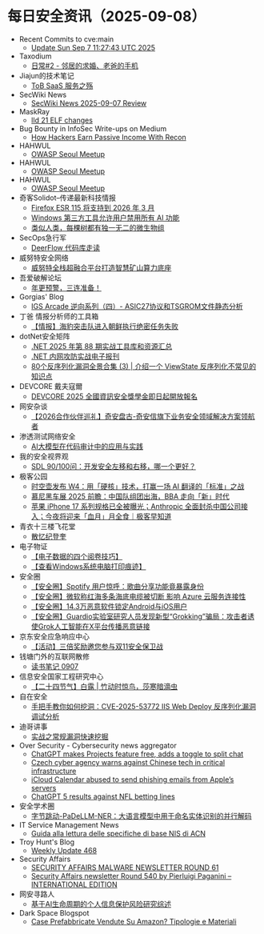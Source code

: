 # 每日安全资讯（2025-09-08）

- Recent Commits to cve:main
  - [Update Sun Sep  7 11:27:43 UTC 2025](https://github.com/trickest/cve/commit/cd3c9df8dd22369834fec8a79f72f0b61eac976d)
- Taxodium
  - [日常#2 - 邻居的求婚、老爸的手机](https://taxodium.ink/nichijou-2.html)
- Jiajun的技术笔记
  - [ToB SaaS 服务之殇](https://jiajunhuang.com/articles/2025_09_07-to_b_saas.md.html)
- SecWiki News
  - [SecWiki News 2025-09-07 Review](http://www.sec-wiki.com/?2025-09-07)
- MaskRay
  - [lld 21 ELF changes](https://maskray.me/blog/2025-09-07-lld-21-elf-changes)
- Bug Bounty in InfoSec Write-ups on Medium
  - [How Hackers Earn Passive Income With Recon](https://infosecwriteups.com/how-hackers-earn-passive-income-with-recon-5ee3fd25513d?source=rss----7b722bfd1b8d--bug_bounty)
- HAHWUL
  - [OWASP Seoul Meetup](https://www.hahwul.com/blog/2025/owasp-seoul-meetup/)
- HAHWUL
  - [OWASP Seoul Meetup](https://www.hahwul.com/blog/2025/owasp-seoul-meetup/)
- HAHWUL
  - [OWASP Seoul Meetup](https://www.hahwul.com/blog/2025/owasp-seoul-meetup/)
- 奇客Solidot–传递最新科技情报
  - [Firefox ESR 115 将支持到 2026 年 3 月](https://www.solidot.org/story?sid=82246)
  - [Windows 第三方工具允许用户禁用所有 AI 功能](https://www.solidot.org/story?sid=82245)
  - [类似人类，每棵树都有独一无二的微生物组](https://www.solidot.org/story?sid=82244)
- SecOps急行军
  - [DeerFlow 代码库走读](https://mp.weixin.qq.com/s?__biz=MjM5Mjc5MDQ3NA==&mid=2652056394&idx=1&sn=5353eeb76091e39242cf6c80ebb6d663)
- 威努特安全网络
  - [威努特全栈超融合平台打造智慧矿山算力底座](https://mp.weixin.qq.com/s?__biz=MzAwNTgyODU3NQ==&mid=2651135412&idx=1&sn=afb0f57c2daa6131d121358757b09de0)
- 吾爱破解论坛
  - [年更预警，三连准备！](https://mp.weixin.qq.com/s?__biz=MjM5Mjc3MDM2Mw==&mid=2651142876&idx=1&sn=fa4dbd9167fb182fe13ab53d0ae65733)
- Gorgias' Blog
  - [IGS Arcade 逆向系列（四）- ASIC27协议和TSGROM文件静态分析](https://gorgias.me/posts/igs_arcade_re_4/)
- 丁爸 情报分析师的工具箱
  - [【情报】海豹突击队进入朝鲜执行绝密任务失败](https://mp.weixin.qq.com/s?__biz=MzI2MTE0NTE3Mw==&mid=2651151907&idx=1&sn=5bfbf805aee851d1d40c3dd36a21db46)
- dotNet安全矩阵
  - [.NET 2025 年第 88 期实战工具库和资源汇总](https://mp.weixin.qq.com/s?__biz=MzUyOTc3NTQ5MA==&mid=2247500532&idx=1&sn=2cd992b969ce1d9f3f4632d1fc587794)
  - [.NET 内网攻防实战电子报刊](https://mp.weixin.qq.com/s?__biz=MzUyOTc3NTQ5MA==&mid=2247500532&idx=2&sn=a2b464fd42a6d812089636eb7f91de29)
  - [80个反序列化漏洞全景合集 (3) | 介绍一个 ViewState 反序列化不常见的知识点](https://mp.weixin.qq.com/s?__biz=MzUyOTc3NTQ5MA==&mid=2247500532&idx=3&sn=a0a2ce8105d376db27a6dd3efd2953e9)
- DEVCORE 戴夫寇爾
  - [DEVCORE 2025 全國資訊安全獎學金即日起開放報名](https://devco.re/blog/2025/09/08/2025-devcore-cybersecurity-scholarship-application-opens/)
- 网安杂谈
  - [【2026合作伙伴巡礼】奇安盘古-奇安信旗下业务安全领域解决方案领航者](https://mp.weixin.qq.com/s?__biz=MzAwMTMzMDUwNg==&mid=2650889720&idx=1&sn=5962c3252786e4d567650fcb5a3af648)
- 渗透测试网络安全
  - [AI大模型在代码审计中的应用与实践](https://mp.weixin.qq.com/s?__biz=MzkwMTE4NDM5NA==&mid=2247486802&idx=1&sn=1349f45d034ba820be46ab14f337b8b5)
- 我的安全视界观
  - [SDL 90/100问：开发安全左移和右移，哪一个更好？](https://mp.weixin.qq.com/s?__biz=MzI3Njk2OTIzOQ==&mid=2247487168&idx=1&sn=97c658668de02b1f19e6546c8123a287)
- 极客公园
  - [时空壶发布 W4：用「硬核」技术，打赢一场 AI 翻译的「标准」之战](https://mp.weixin.qq.com/s?__biz=MTMwNDMwODQ0MQ==&mid=2653086214&idx=1&sn=eddd9bb0bc4abc0b9178d27846a32d99)
  - [慕尼黑车展 2025 前瞻：中国队组团出海，BBA 走向「新」时代](https://mp.weixin.qq.com/s?__biz=MTMwNDMwODQ0MQ==&mid=2653086184&idx=1&sn=37ffcff9ed0b1aca8e7aa1871d08854d)
  - [苹果 iPhone 17 系列规格已全被曝光；Anthropic 全面封杀中国公司接入；今夜将迎来「血月」月全食｜极客早知道](https://mp.weixin.qq.com/s?__biz=MTMwNDMwODQ0MQ==&mid=2653086203&idx=1&sn=4059c4976dfaeac7481b83700128e1b4)
- 青衣十三楼飞花堂
  - [散忆纪登奎](https://mp.weixin.qq.com/s?__biz=MzUzMjQyMDE3Ng==&mid=2247488591&idx=1&sn=c60c22e340afc8b015e44b927904d5c1)
- 电子物证
  - [【电子数据的四个阅卷技巧】](https://mp.weixin.qq.com/s?__biz=MzAwNDcwMDgzMA==&mid=2651048608&idx=1&sn=60466a59129e988624972a07ef0eeb98)
  - [【查看Windows系统电脑打印痕迹】](https://mp.weixin.qq.com/s?__biz=MzAwNDcwMDgzMA==&mid=2651048608&idx=2&sn=5f8bccfd36b02f9db7f5afc093386708)
- 安全圈
  - [【安全圈】Spotify 用户惊呼：歌曲分享功能竟暴露身份](https://mp.weixin.qq.com/s?__biz=MzIzMzE4NDU1OQ==&mid=2652071583&idx=1&sn=b595c863441862ade523eafb56381b0b)
  - [【安全圈】微软称红海多条海底电缆被切断 影响 Azure 云服务连接性](https://mp.weixin.qq.com/s?__biz=MzIzMzE4NDU1OQ==&mid=2652071583&idx=2&sn=922ef92cdf9de29cdc427086e80c0e22)
  - [【安全圈】14.3万恶意软件锁定Android与iOS用户](https://mp.weixin.qq.com/s?__biz=MzIzMzE4NDU1OQ==&mid=2652071583&idx=3&sn=684c9c750bb46b42c60fd99774f01ba4)
  - [【安全圈】Guardio实验室研究人员发现新型“Grokking”骗局：攻击者诱使Grok人工智能在X平台传播恶意链接](https://mp.weixin.qq.com/s?__biz=MzIzMzE4NDU1OQ==&mid=2652071583&idx=4&sn=a53fc0bd15390fe0e4406bcaf325c751)
- 京东安全应急响应中心
  - [【活动】三倍奖励邀您参与双11安全保卫战](https://mp.weixin.qq.com/s?__biz=MjM5OTk2MTMxOQ==&mid=2727849904&idx=1&sn=d206895bca6ded16c7b91aca12a40e28)
- 钱塘门外的互联网散修
  - [读书笔记 0907](https://mp.weixin.qq.com/s?__biz=MzUxMjkxMzY2OA==&mid=2247483830&idx=1&sn=d8b580d5783dcc8028dba2b3a6e946ef)
- 信息安全国家工程研究中心
  - [【二十四节气】白露 | 竹动时惊鸟，莎寒暗滴虫](https://mp.weixin.qq.com/s?__biz=MzU5OTQ0NzY3Ng==&mid=2247500881&idx=1&sn=ce0e2f7b61fee2d380df3759a3502054)
- 自在安全
  - [手把手教你如何挖洞：CVE-2025-53772 IIS Web Deploy 反序列化漏洞调试分析](https://mp.weixin.qq.com/s?__biz=Mzk0NTU5Mjg0Ng==&mid=2247492335&idx=1&sn=cc5f8d6f3d07b361d81bfabbfbf838e9)
- 迪哥讲事
  - [实战之常规漏洞快速挖掘](https://mp.weixin.qq.com/s?__biz=MzIzMTIzNTM0MA==&mid=2247498155&idx=1&sn=840ae3e00fe1397ef4262cb8f8cb39dd)
- Over Security - Cybersecurity news aggregator
  - [ChatGPT makes Projects feature free, adds a toggle to split chat](https://www.bleepingcomputer.com/news/artificial-intelligence/chatgpt-makes-projects-feature-free-adds-a-toggle-to-split-chat/)
  - [Czech cyber agency warns against Chinese tech in critical infrastructure](https://www.bleepingcomputer.com/news/security/czech-cyber-agency-warns-against-chinese-tech-in-critical-infrastructure/)
  - [iCloud Calendar abused to send phishing emails from Apple’s servers](https://www.bleepingcomputer.com/news/security/icloud-calendar-abused-to-send-phishing-emails-from-apples-servers/)
  - [ChatGPT 5 results against NFL betting lines](https://catchingphish.com/posts/f/chatgpt-5-results-against-nfl-betting-lines)
- 安全学术圈
  - [字节跳动-PaDeLLM-NER：大语言模型中用于命名实体识别的并行解码](https://mp.weixin.qq.com/s?__biz=MzU5MTM5MTQ2MA==&mid=2247493724&idx=1&sn=48c9ecb66b14bff20e4514f5407b2fa0)
- IT Service Management News
  - [Guida alla lettura delle specifiche di base NIS di ACN](http://blog.cesaregallotti.it/2025/09/guida-alla-lettura-delle-specifiche-di.html)
- Troy Hunt's Blog
  - [Weekly Update 468](https://www.troyhunt.com/weekly-update-468/)
- Security Affairs
  - [SECURITY AFFAIRS MALWARE NEWSLETTER ROUND 61](https://securityaffairs.com/181970/breaking-news/security-affairs-malware-newsletter-round-61.html)
  - [Security Affairs newsletter Round 540 by Pierluigi Paganini – INTERNATIONAL EDITION](https://securityaffairs.com/181963/breaking-news/security-affairs-newsletter-round-540-by-pierluigi-paganini-international-edition.html)
- 网安寻路人
  - [基于AI生命周期的个人信息保护风险研究综述](https://mp.weixin.qq.com/s?__biz=MzIxODM0NDU4MQ==&mid=2247507585&idx=1&sn=a0ca6a2b9c01457d215dfb8d8a9a1372)
- Dark Space Blogspot
  - [Case Prefabbricate Vendute Su Amazon? Tipologie e Materiali](http://darkwhite666.blogspot.com/2025/09/case-prefabbricate-vendute-su-amazon.html)
